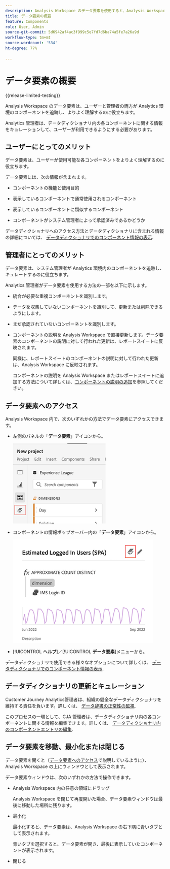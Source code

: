 ```yaml
---
description: Analysis Workspace のデータ要素を使用すると、Analysis Workspace の様々なコンポーネント（使用目的、承認済み、重複など）をカタログ化して追跡できます。
title: データ要素の概要
feature: Components
role: User, Admin
source-git-commit: 5d6942af4ac3f999c5e7fd7d6ba74a5fe7a26a9d
workflow-type: tm+mt
source-wordcount: '534'
ht-degree: 77%

---
```


# データ要素の概要

{{release-limited-testing}}

Analysis Workspace のデータ要素は、ユーザーと管理者の両方が Analytics 環境のコンポーネントを追跡し、よりよく理解するのに役立ちます。

Analytics 管理者は、データディクショナリ内の各コンポーネントに関する情報をキュレーションして、ユーザーが利用できるようにする必要があります。

## ユーザーにとってのメリット

データ要素は、ユーザーが使用可能な各コンポーネントをよりよく理解するのに役立ちます。

データ要素には、次の情報が含まれます。

* コンポーネントの機能と使用目的

* 表示しているコンポーネントで通常使用されるコンポーネント

* 表示しているコンポーネントに類似するコンポーネント

* コンポーネントがシステム管理者によって承認済みであるかどうか

データディクショナリへのアクセス方法とデータディクショナリに含まれる情報の詳細については、 [データディクショナリでのコンポーネント情報の表示](/help/components/data-dictionary/view-data-dictionary.md).

## 管理者にとってのメリット

データ要素は、システム管理者が Analytics 環境内のコンポーネントを追跡し、キュレートするのに役立ちます。

Analytics 管理者がデータ要素を使用する方法の一部を以下に示します。

* 統合が必要な重複コンポーネントを識別します。

* データを収集していないコンポーネントを識別して、更新または削除できるようにします。

* まだ承認されていないコンポーネントを識別します。

* コンポーネントの説明を Analysis Workspace で直接更新します。データ要素のコンポーネントの説明に対して行われた更新は、レポートスイートに反映されます。

   同様に、レポートスイートのコンポーネントの説明に対して行われた更新は、Analysis Workspace に反映されます。

   コンポーネントの説明を Analysis Workspace またはレポートスイートに追加する方法について詳しくは、[コンポーネントの説明の追加](/help/components/add-component-descriptions.md)を参照してください。

## データ要素へのアクセス

Analysis Workspace 内で、次のいずれかの方法でデータ要素にアクセスできます。

* 左側のパネルの「**データ要素**」アイコンから。

   ![左側のパネルの「データ要素」アイコン](assets/data-dictionary-access-icon.png)

* コンポーネントの情報ポップオーバー内の「**データ要素**」アイコンから。

   ![情報ポップオーバー内の「データ要素」アイコン](assets/data-dictionary-access-infopopover.png)
   <!--update screenshot; this was taken from a mock-->

* [!UICONTROL **ヘルプ**]／[!UICONTROL **データ要素**]&#x200B;メニューから。

データディクショナリで使用できる様々なオプションについて詳しくは、 [データディクショナリでのコンポーネント情報の表示](/help/components/data-dictionary/view-data-dictionary.md).

## データディクショナリの更新とキュレーション

Customer Journey Analytics管理者は、組織の健全なデータディクショナリを維持する責任を負います。詳しくは、 [データ辞書の正常性の監視](/help/components/data-dictionary/monitor-data-dictionary-health.md).

このプロセスの一環として、CJA 管理者は、データディクショナリ内の各コンポーネントに関する情報を編集できます。詳しくは、 [データディクショナリ内のコンポーネントエントリの編集](/help/components/data-dictionary/edit-entries-data-dictionary.md).

## データ要素を移動、最小化または閉じる

データ要素を開くと（[データ要素へのアクセス](#access-the-data-dictionary)で説明しているように）、Analysis Workspace の上にウィンドウとして表示されます。

データ要素ウィンドウは、次のいずれかの方法で操作できます。

* Analysis Workspace 内の任意の領域にドラッグ

   Analysis Workspace を閉じて再度開いた場合、データ要素ウィンドウは最後に移動した場所に残ります。<!--True?-->

* 最小化

   最小化すると、データ要素は、Analysis Workspace の右下隅に青いタブとして表示されます。

   青いタブを選択すると、データ要素が開き、最後に表示していたコンポーネントが表示されます。

* 閉じる
